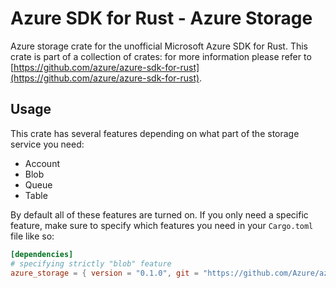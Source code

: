 # Azure SDK for Rust - Azure Storage 

Azure storage crate for the unofficial Microsoft Azure SDK for Rust. This crate is part of a collection of crates: for more information please refer to [https://github.com/azure/azure-sdk-for-rust](https://github.com/azure/azure-sdk-for-rust).

## Usage

This crate has several features depending on what part of the storage service you need:
* Account
* Blob
* Queue
* Table

By default all of these features are turned on. If you only need a specific feature, make sure to specify which features you need in your `Cargo.toml` file like so:

```toml
[dependencies]
# specifying strictly "blob" feature
azure_storage = { version = "0.1.0", git = "https://github.com/Azure/azure-sdk-for-rust", default-features = false, features = ["blob"] }
```

